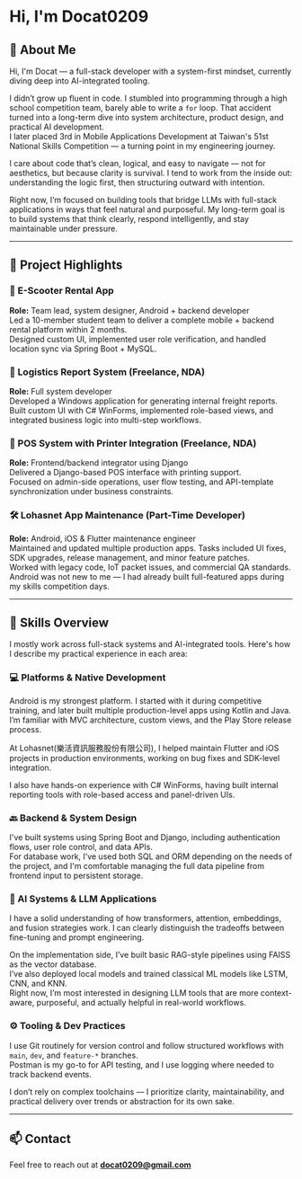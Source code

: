 # Hi, I'm Docat0209

## 👋 About Me

Hi, I'm Docat — a full-stack developer with a system-first mindset, currently diving deep into AI-integrated tooling.

I didn’t grow up fluent in code. I stumbled into programming through a high school competition team, barely able to write a `for` loop. That accident turned into a long-term dive into system architecture, product design, and practical AI development.  
I later placed 3rd in Mobile Applications Development at Taiwan's 51st National Skills Competition — a turning point in my engineering journey.

I care about code that’s clean, logical, and easy to navigate — not for aesthetics, but because clarity is survival. I tend to work from the inside out: understanding the logic first, then structuring outward with intention.

Right now, I’m focused on building tools that bridge LLMs with full-stack applications in ways that feel natural and purposeful. My long-term goal is to build systems that think clearly, respond intelligently, and stay maintainable under pressure.

---

## 🚀 Project Highlights

### 📱 E-Scooter Rental App  
**Role:** Team lead, system designer, Android + backend developer  
Led a 10-member student team to deliver a complete mobile + backend rental platform within 2 months.  
Designed custom UI, implemented user role verification, and handled location sync via Spring Boot + MySQL.

### 💼 Logistics Report System (Freelance, NDA)  
**Role:** Full system developer  
Developed a Windows application for generating internal freight reports.  
Built custom UI with C# WinForms, implemented role-based views, and integrated business logic into multi-step workflows.

### 🧾 POS System with Printer Integration (Freelance, NDA)  
**Role:** Frontend/backend integrator using Django  
Delivered a Django-based POS interface with printing support.  
Focused on admin-side operations, user flow testing, and API-template synchronization under business constraints.

### 🛠 Lohasnet App Maintenance (Part-Time Developer)  
**Role:** Android, iOS & Flutter maintenance engineer  
Maintained and updated multiple production apps. Tasks included UI fixes, SDK upgrades, release management, and minor feature patches.  
Worked with legacy code, IoT packet issues, and commercial QA standards.  
Android was not new to me — I had already built full-featured apps during my skills competition days.

---

## 🧠 Skills Overview

I mostly work across full-stack systems and AI-integrated tools. Here's how I describe my practical experience in each area:

### 💻 Platforms & Native Development

Android is my strongest platform. I started with it during competitive training, and later built multiple production-level apps using Kotlin and Java. I’m familiar with MVC architecture, custom views, and the Play Store release process.

At Lohasnet(樂活資訊服務股份有限公司), I helped maintain Flutter and iOS projects in production environments, working on bug fixes and SDK-level integration.

I also have hands-on experience with C# WinForms, having built internal reporting tools with role-based access and panel-driven UIs.

### 🔙 Backend & System Design

I've built systems using Spring Boot and Django, including authentication flows, user role control, and data APIs.  
For database work, I’ve used both SQL and ORM depending on the needs of the project, and I'm comfortable managing the full data pipeline from frontend input to persistent storage.

### 🤖 AI Systems & LLM Applications

I have a solid understanding of how transformers, attention, embeddings, and fusion strategies work. I can clearly distinguish the tradeoffs between fine-tuning and prompt engineering.

On the implementation side, I’ve built basic RAG-style pipelines using FAISS as the vector database.  
I’ve also deployed local models and trained classical ML models like LSTM, CNN, and KNN.  
Right now, I’m most interested in designing LLM tools that are more context-aware, purposeful, and actually helpful in real-world workflows.

### ⚙️ Tooling & Dev Practices

I use Git routinely for version control and follow structured workflows with `main`, `dev`, and `feature-*` branches.  
Postman is my go-to for API testing, and I use logging where needed to track backend events.

I don’t rely on complex toolchains — I prioritize clarity, maintainability, and practical delivery over trends or abstraction for its own sake.

---

## 📫 Contact

Feel free to reach out at **docat0209@gmail.com**
